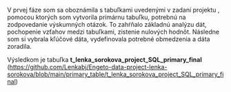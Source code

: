 V prvej fáze som sa oboznámila s tabuľkami uvedenými v zadaní projektu , pomocou ktorých som  vytvorila primárnu tabuľku, potrebnú na zodpovedanie výskumných otázok.
To zahŕňalo základnú analýzu dát, pochopenie vzťahov medzi tabuľkami, zistenie nulových hodnôt.
Následne som si vybrala kľúčové dáta, vydefinovala potrebné obmedzenia a dáta zoradila.

Výsledkom je tabuľka **t_lenka_sorokova_project_SQL_primary_final** (https://github.com/Lenkabj/Engeto-data-project-lenka-sorokova/blob/main/primary_table/t_lenka_sorokova_project_SQL_primary_final)
